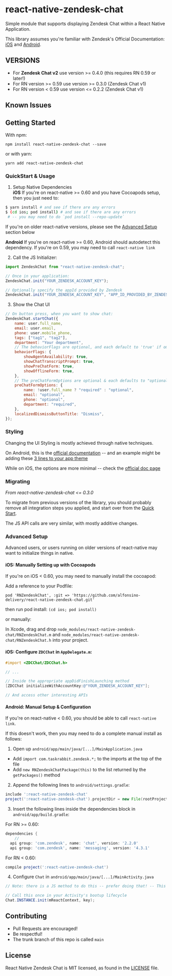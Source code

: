 # react-native-zendesk-chat

Simple module that supports displaying Zendesk Chat within a React Native Application.

This library assumes you're familiar with Zendesk's Official Documentation: [iOS](https://developer.zendesk.com/embeddables/docs/chat-sdk-v-2-for-ios/introduction) and [Android](https://developer.zendesk.com/embeddables/docs/chat-sdk-v-2-for-android/introduction).

## VERSIONS

- For **Zendesk Chat v2** use version >= 0.4.0 (this requires RN 0.59 or later!)
- For RN version >= 0.59 use version >= 0.3.0 (Zendesk Chat v1)
- For RN version < 0.59 use version <= 0.2.2 (Zendesk Chat v1)

## Known Issues

## Getting Started

With npm:

`npm install react-native-zendesk-chat --save`

or with yarn:

`yarn add react-native-zendesk-chat`

### QuickStart & Usage

1. Setup Native Dependencies<br/> **iOS** If you're on react-native >= 0.60 and you have Cocoapods setup, then you just need to:

```bash
$ yarn install # and see if there are any errors
$ (cd ios; pod install) # and see if there are any errors
 # -- you may need to do `pod install --repo-update`
```

If you're on older react-native versions, please see the [Advanced Setup](#advanced-setup) section below

**Android** If you're on react-native >= 0.60, Android should autodetect this dependency. If you're on 0.59, you may need to call `react-native link`

2. Call the JS Initializer:

```javascript
import ZendeskChat from "react-native-zendesk-chat";

// Once in your application:
ZendeskChat.init("YOUR_ZENDESK_ACCOUNT_KEY");

// Optionally specify the appId provided by Zendesk
ZendeskChat.init("YOUR_ZENDESK_ACCOUNT_KEY", "APP_ID_PROVIDED_BY_ZENDESK");
```

3. Show the Chat UI

```javascript
// On button press, when you want to show chat:
ZendeskChat.startChat({
	name: user.full_name,
	email: user.email,
	phone: user.mobile_phone,
	tags: ["tag1", "tag2"],
	department: "Your department",
	// The behaviorFlags are optional, and each default to 'true' if omitted
	behaviorFlags: {
		showAgentAvailability: true,
		showChatTranscriptPrompt: true,
		showPreChatForm: true,
		showOfflineForm: true,
	},
	// The preChatFormOptions are optional & each defaults to "optional" if omitted
	preChatFormOptions: {
		name: !user.full_name ? "required" : "optional",
		email: "optional",
		phone: "optional",
		department: "required",
	},
	localizedDismissButtonTitle: "Dismiss",
});
```

### Styling

Changing the UI Styling is mostly achieved through native techniques.

On Android, this is the [official documentation](https://developer.zendesk.com/embeddables/docs/android-unified-sdk/customize_the_look#how-theming-works) -- and an example might be adding these [3 lines to your app theme](https://github.com/zendesk/sdk_demo_app_android/blob/ae4c551f78911e983b0aac06967628f46be15e54/app/src/main/res/values/styles.xml#L5-L7)

While on iOS, the options are more minimal -- check the [official doc page](https://developer.zendesk.com/embeddables/docs/chat-sdk-v-2-for-ios/customize_the_look#styling-the-chat-screen)

### Migrating

_From react-native-zendesk-chat <= 0.3.0_

To migrate from previous versions of the library, you should probably remove all integration steps you applied, and start over from the [Quick Start](#quickstart--usage).

The JS API calls are very similar, with mostly additive changes.

### Advanced Setup

Advanced users, or users running on older versions of react-native may want to initialize things in native.

#### iOS: Manually Setting up with Cocoapods

If you're on iOS < 0.60, you may need to manually install the cocoapod:

Add a reference to your Podfile:

```Podfile
pod 'RNZendeskChat', :git => 'https://github.com/alfonsino-delivery/react-native-zendesk-chat.git'
```

then run pod install: `(cd ios; pod install)`

or manually:

In Xcode, drag and drop `node_modules/react-native-zendesk-chat/RNZendeskChat.m` and `node_modules/react-native-zendesk-chat/RNZendeskChat.h` into your project.

#### iOS: Configure `ZDCChat` in `AppDelegate.m`:

```objective-c
#import <ZDCChat/ZDCChat.h>

// ...

// Inside the appropriate appDidFinishLaunching method
[ZDCChat initializeWithAccountKey:@"YOUR_ZENDESK_ACCOUNT_KEY"];

// And access other interesting APIs
```

#### Android: Manual Setup & Configuration

If you're on react-native < 0.60, you should be able to call `react-native link`.

If this doesn't work, then you may need to do a complete manual install as follows:

1. Open up `android/app/main/java/[...]/MainApplication.java`

- Add `import com.taskrabbit.zendesk.*;` to the imports at the top of the file
- Add `new RNZendeskChatPackage(this)` to the list returned by the `getPackages()` method

2. Append the following lines to `android/settings.gradle`:

```gradle
include ':react-native-zendesk-chat'
project(':react-native-zendesk-chat').projectDir = new File(rootProject.projectDir,	'../node_modules/react-native-zendesk-chat/android')
```

3. Insert the following lines inside the dependencies block in `android/app/build.gradle`:

For RN >= 0.60:

```gradle
dependencies {
	//
  api group: 'com.zendesk', name: 'chat', version: '2.2.0'
  api group: 'com.zendesk', name: 'messaging', version: '4.3.1'
```

For RN < 0.60:

```gradle
compile project(':react-native-zendesk-chat')
```

4. Configure `Chat` in `android/app/main/java/[...]/MainActivity.java`

```java
// Note: there is a JS method to do this -- prefer doing that! -- This is for advanced users only.

// Call this once in your Activity's bootup lifecycle
Chat.INSTANCE.init(mReactContext, key);
```

## Contributing

- Pull Requests are encouraged!
- Be respectful!
- The trunk branch of this repo is called `main`

## License

React Native Zendesk Chat is MIT licensed, as found in the [LICENSE](https://github.com/taskrabbit/react-native-zendesk-chat/LICENSE) file.
